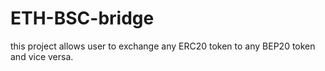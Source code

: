 # ETH-BSC-bridge

this project allows user to exchange any ERC20 token to any BEP20 token and vice versa.
